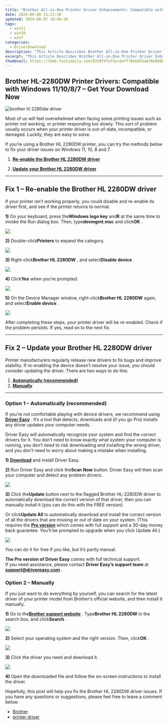 ```yaml
---
title: "Brother All-in-One Printer Driver Enhancements: Compatible with Windows OS"
date: 2024-08-06 13:21:30
updated: 2024-08-07 10:49:36
tags:
  - win11
  - win10
  - win7
categories:
  - DriverDownload
description: "This Article Describes Brother All-in-One Printer Driver Enhancements: Compatible with Windows OS"
excerpt: "This Article Describes Brother All-in-One Printer Driver Enhancements: Compatible with Windows OS"
thumbnail: https://thmb.techidaily.com/8358f47af5ec8aff78eb055a676b098baa58d37b0eb3993597fb253da585f204.jpg
---
```


## Brother HL-2280DW Printer Drivers: Compatible with Windows 11/10/8/7 – Get Your Download Now

![brother hl 2280dw driver](https://images.drivereasy.com/wp-content/uploads/2020/07/featured-image.jpg)

 Most of us will feel overwhelmed when facing some printing issues such as printer not working, or printer responding too slowly. This sort of problem usually occurs when your printer driver is out-of-date, incompatible, or damaged. Luckily, they are easy to solve.

 If you’re using a Brother HL 2280DW printer, you can try the methods below to fix your driver issues on Windows 11, 10, 8 and 7.

 1. **[Re-enable the Brother HL 2280DW driver](https://tools.techidaily.com/drivereasy/download/)**

 2. **[Update your Brother HL 2280DW driver](https://tools.techidaily.com/drivereasy/download/)**

---

## Fix 1 – Re-enable the Brother HL 2280DW driver

 If your printer isn’t working properly, you could disable and re-enable its driver first, and see if the printer returns to normal.

**1)** On your keyboard, press the**Windows logo key** and**R** at the same time to invoke the Run dialog box. Then, type**devmgmt.msc** and click**OK** .

![](https://images.drivereasy.com/wp-content/uploads/2020/07/1.jpg)

**2)** Double-click**Printers** to expand the category.

![](https://images.drivereasy.com/wp-content/uploads/2020/07/2.jpg)

**3)** Right-click**Brother HL 2280DW** , and select**Disable device** .

![](https://images.drivereasy.com/wp-content/uploads/2020/07/3-1.jpg)

**4)** Click**Yes** when you’re prompted.

![](https://images.drivereasy.com/wp-content/uploads/2020/07/4.jpg)

**5)** On the Device Manager window, right-click**Brother HL 2280DW** again, and select**Enable device** .

![](https://images.drivereasy.com/wp-content/uploads/2020/07/5.jpg)

 After completing these steps, your printer driver will be re-enabled. Check if the problem persists. If yes, read on to the next fix.

---

## Fix 2 – Update your Brother HL 2280DW driver

 Printer manufacturers regularly release new drivers to fix bugs and improve stability. If re-enabling the device doesn’t resolve your issue, you should consider updating the driver. There are two ways to do this:

1. **[Automatically (recommended)](https://www.drivereasy.com/knowledge/how-to-fix-brother-hl-2280dw-driver-issues/#option1)**
2. **[Manually](https://tools.techidaily.com/drivereasy/download/)**

---

### Option 1 – Automatically (recommended)

 If you’re not comfortable playing with device drivers, we recommend using **[Driver Easy](https://tools.techidaily.com/drivereasy/download/)**  . It’s a tool that detects, downloads and (if you go Pro) installs any driver updates your computer needs.

 Driver Easy will automatically recognize your system and find the correct drivers for it. You don’t need to know exactly what system your computer is running, you don’t need to risk downloading and installing the wrong driver, and you don’t need to worry about making a mistake when installing.

**1)** **[Download](https://tools.techidaily.com/drivereasy/download/)**  and install Driver Easy.

**2)** Run Driver Easy and click the**Scan Now** button. Driver Easy will then scan your computer and detect any problem drivers.

![](https://images.drivereasy.com/wp-content/uploads/2020/11/de.jpg)

**3)** Click the**Update** button next to the flagged Brother HL-2280DW driver to automatically download the correct version of that driver, then you can manually install it (you can do this with the FREE version).

 Or click**Update All** to automatically download and install the correct version of all the drivers that are missing or out of date on your system. (This requires the **[Pro version](https://tools.techidaily.com/drivereasy/download/)**  which comes with full support and a 30-day money back guarantee. You’ll be prompted to upgrade when you click Update All.)

![](https://images.drivereasy.com/wp-content/uploads/2020/07/10.jpg)

 You can do it for free if you like, but it’s partly manual.

**The Pro version of Driver Easy** comes with full technical support.  
 If you need assistance, please contact **Driver Easy’s support team** at **[support@drivereasy.com](https://tools.techidaily.com/drivereasy/download/) .**

### Option 2 – Manually

 If you just want to do everything by yourself, you can search for the latest driver of your printer model from Brother’s official website, and then install it manually.

**1)** Go to the[**Brother support website**](https://support.brother.com/g/b/productsearch.aspx?c=us%5Fot&lang=en&content=dl) . Type**Brother HL 2280DW** in the search box, and click**Search** .

![](https://images.drivereasy.com/wp-content/uploads/2020/07/6.jpg)

**2)** Select your operating system and the right version. Then, click**OK** .

![](https://images.drivereasy.com/wp-content/uploads/2020/07/7-1.jpg)

**3)** Click the driver you need and download it.

![](https://images.drivereasy.com/wp-content/uploads/2020/07/8-2.jpg)

**4)** Open the downloaded file and follow the on-screen instructions to install the driver.

 Hopefully, this post will help you fix the Brother HL 2280DW driver issues. If you have any questions or suggestions, please feel free to leave a comment below.

* [Brother](https://tools.techidaily.com/drivereasy/download/)
* [printer driver](https://tools.techidaily.com/drivereasy/download/)

<ins class="adsbygoogle"
     style="display:block"
     data-ad-format="autorelaxed"
     data-ad-client="ca-pub-7571918770474297"
     data-ad-slot="1223367746"></ins>



<ins class="adsbygoogle"
     style="display:block"
     data-ad-client="ca-pub-7571918770474297"
     data-ad-slot="8358498916"
     data-ad-format="auto"
     data-full-width-responsive="true"></ins>
